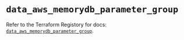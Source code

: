 # `data_aws_memorydb_parameter_group`

Refer to the Terraform Registory for docs: [`data_aws_memorydb_parameter_group`](https://www.terraform.io/docs/providers/aws/d/memorydb_parameter_group).

